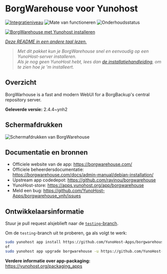 <!--
NB: Deze README is automatisch gegenereerd door <https://github.com/YunoHost/apps/tree/master/tools/readme_generator>
Hij mag NIET handmatig aangepast worden.
-->

# BorgWarehouse voor Yunohost

[![Integratieniveau](https://apps.yunohost.org/badge/integration/borgwarehouse)](https://ci-apps.yunohost.org/ci/apps/borgwarehouse/)
![Mate van functioneren](https://apps.yunohost.org/badge/state/borgwarehouse)
![Onderhoudsstatus](https://apps.yunohost.org/badge/maintained/borgwarehouse)

[![BorgWarehouse met Yunohost installeren](https://install-app.yunohost.org/install-with-yunohost.svg)](https://install-app.yunohost.org/?app=borgwarehouse)

*[Deze README in een andere taal lezen.](./ALL_README.md)*

> *Met dit pakket kun je BorgWarehouse snel en eenvoudig op een YunoHost-server installeren.*  
> *Als je nog geen YunoHost hebt, lees dan [de installatiehandleiding](https://yunohost.org/install), om te zien hoe je 'm installeert.*

## Overzicht

BorgWarhouse is a fast and modern WebUI for a BorgBackup's central repository server. 


**Geleverde versie:** 2.4.4~ynh2

## Schermafdrukken

![Schermafdrukken van BorgWarehouse](./doc/screenshots/screenshot.png)

## Documentatie en bronnen

- Officiele website van de app: <https://borgwarehouse.com/>
- Officiele beheerdersdocumentatie: <https://borgwarehouse.com/docs/admin-manual/debian-installation/>
- Upstream app codedepot: <https://github.com/ravinou/borgwarehouse>
- YunoHost-store: <https://apps.yunohost.org/app/borgwarehouse>
- Meld een bug: <https://github.com/YunoHost-Apps/borgwarehouse_ynh/issues>

## Ontwikkelaarsinformatie

Stuur je pull request alsjeblieft naar de [`testing`-branch](https://github.com/YunoHost-Apps/borgwarehouse_ynh/tree/testing).

Om de `testing`-branch uit te proberen, ga als volgt te werk:

```bash
sudo yunohost app install https://github.com/YunoHost-Apps/borgwarehouse_ynh/tree/testing --debug
of
sudo yunohost app upgrade borgwarehouse -u https://github.com/YunoHost-Apps/borgwarehouse_ynh/tree/testing --debug
```

**Verdere informatie over app-packaging:** <https://yunohost.org/packaging_apps>
